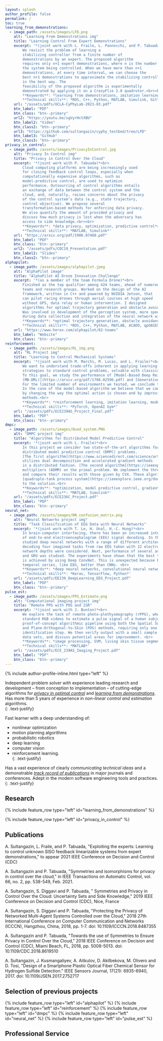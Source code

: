 ```yaml
---
layout: splash
author_profile: false
permalink: /
toc: true
learning_from_demonstrations:
  - image_path: /assets/images/LFD.png
    alt: "Learning From Demonstrations img"
    title: "Learning Control From Expert Demonstrations"
    excerpt: '*(joint work with L. Fraile, L. Pannocchi, and P. Tabuada)*<br>
		We revisit the problem of learning a 
		stabilizing controller from a finite number of 
		demonstrations by an expert. The proposed algorithm
		requires only n+1 expert demonstrations, where n is the number of states of 
		the system being controlled. When we have more than n+1 
		demonstrations, at every time interval, we can choose the 
		best n+1 demonstrations to approximate the stabilizing controller
		in the best way. The 
		feasibility of the proposed algorithm is experimentally 
		demonstrated by applying it on a CrazyFlie 2.0 quadrotor.<br><br>
		**Keywords**: *learning from demonstrations, imitation learning, motion control* <br>
		**Technical skills**: *ROS, C++, Python, MATLAB, Simulink, Git* '
    url: "/assets/pdfs/UCLA-CyPhyLab-2021-03.pdf"
    btn_label: "PDF"
    btn_class: "btn--primary"
    url2: "https://youtu.be/sgVyrHctXBU"
    btn_label2: "Video"
    btn_class2: "btn--primary"
    url3: "https://github.com/sultangazin/cyphy_testbed/tree/LFD"
    btn_label3: "GitHub"
    btn_class3: "btn--primary"
privacy_in_control:
  - image_path: /assets/images/PrivacyInControl.jpg
    alt: "Privacy In Control img"
    title: "Privacy in Control Over the Cloud"
    excerpt: '*(joint work with P. Tabuada)*<br>
		Cloud computing platforms are being increasingly used 
		for closing feedback control loops, especially when 
		computationally expensive algorithms, such as 
		model-predictive control, are used to optimize
		performance. Outsourcing of control algorithms entails 
		an exchange of data between the control system and the 
		cloud, and, naturally, raises concerns about the privacy 
		of the control system’s data (e.g., state trajectory, 
		control objective). We propose several 
		transformation-based methods for enforcing data privacy. 
		We also quantify the amount of provided privacy and 
		discuss how much privacy is lost when the adversary has 
		access to side knowledge.<br><br>
		**Keywords**: *data privacy, optimization, predictive control*<br>
		**Technical skills**: *MATLAB, Simulink*'
    url: "https://arxiv.org/pdf/1906.07460.pdf"
    btn_label: "PDF"
    btn_class: "btn--primary"
    url2: "/assets/pdfs/CDC19_Presentation.pdf"
    btn_label2: "Slides"
    btn_class2: "btn--primary"
alphapilot:
  - image_path: /assets/images/alphapilot.jpeg
    alt: "AlphaPilot image"
    title: "AlphaPilot AI Drone Innovation Challenge"
    excerpt: '*(as a member of the team Formula Drone)*<br>
		Finished as the top qualifier among 424 teams, ahead of numerous
		teams and research groups. Worked on the design of the AI
		framework, written in C++ and powered by NVIDIA Jetson, that
		can pilot racing drones through aerial courses at high speed
		without GPS, data relay or human intervention. I designed 
		algorithms for optimal trajectory generation and obstacle avoidance.
		Was involved in development of the perception system, more specifically,
		during data collection and integration of the neural network with NVIDIA Jetson.<br>
		**Keywords**: *optimal trajectory generation, obstacle avoidance, control barrier functions, neural networks, object detection*<br>
		**Technical skills**: *ROS, C++, Python, MATLAB, ACADO, qpOASES, TensorFlow, NVIDIA TensorRT, Git*'
    url: "https://www.herox.com/alphapilot/82-teams"
    btn_label: "Website"
    btn_class: "btn--primary"
reinforcement:
  - image_path: /assets/images/RL_img.png
    alt: "RL Project img"
    title: "Learning to Control Mechanical Systems"
    excerpt: '*(joint work with M. Marchi, M. Lucas, and L. Fraile)*<br>
		We want to understand trade-offs inherent in applying learning-based control
		strategies to standard control problems, solvable with classical techniques.
		To this goal, we study the performance of [Model-Based Deep Reinforcement Learning 
		(MB-DRL)](https://arxiv.org/pdf/1708.02596.pdf) and [Generative Adversarial Imitation Learning (GAIL)](https://arxiv.org/pdf/1606.03476.pdf) in mechanical environments from OpenAI Gym. 
		For the limited number of environments we tested, we conclude that GAIL outperforms MB-DRL. 
		In the case of the model-based algorithm we believe that we can improve its performance 
		by changing the way the optimal action is chosen and by improving the policy with model-free 
		methods.<br>
		**Keywords**: *reinforcement learning, imitation learning, model predictive control*<br>
		**Technical skills**: *PyTorch, OpenAI Gym*'
    url: "/assets/pdfs/ECE239AS_Project_Final.pdf"
    btn_label: "PDF"
    btn_class: "btn--primary"
dmpc:
  - image_path: /assets/images/Quad_system.PNG
    alt: "DMPC project img"
    title: "Algorithms for Distributed Model Predictive Control"
    excerpt: '*(joint work with L. Fraile)*<br>
		In this project we consider two state-of-the-art algorithms for solving 
		distributed model predictive control (DMPC) problems. 
		[The first algorithm](https://www.sciencedirect.com/science/article/abs/pii/S0005109813000101?via%3Dihub) 
		utilizes dual decomposition and accelerated gradient methods 
		in a distributed fashion. [The second algorithm](https://ieeexplore.ieee.org/document/8264654) uses alternating direction method of 
		multipliers (ADMM) on the primal problem. We implement the three aforementioned algorithms
		and compare their results with those given by CVX. These algorithms were tested on the 
		[quadruple-tank process system](https://ieeexplore.ieee.org/document/845876). We evaluate the algorithms based on their convergence 
		to the solution.<br>
		**Keywords**: *optimization, model predictive control, gradient methods, ADMM*<br>
		**Technical skills**: *MATLAB, Simulink*'
    url: "/assets/pdfs/ECE236C_Project.pdf"
    btn_label: "PDF"
    btn_class: "btn--primary"
neural_net:
  - image_path: /assets/images/NN_confusion_matrix.png
    alt: "Neural Networks project img"
    title: "Task Classification of EEG Data with Neural Networks"
    excerpt: '*(joint work with T. Le, H. Unal, H.-C. Hung)*<br>
		In brain-computer interfacing, there has been an increased interest in the problem 
		of end-to-end electroencephalogram (EEG) signal decoding. In this project, we 
		studied deep neural networks with a range of different architectures for the purpose of 
		decoding four imagined tasks from raw EEG taken with 22 electrodes. First, two purely CNN architectures with different 
		network depths were considered. Next, performance of several architectures based on LSTM 
		and GRU was studied. The experiments have shown that the best testing accuracy of 62.8% 
		is achieved by using Deep ConvNet. This is unexpected because RNNs are known to handle 
		temporal series, like EEG, better than CNNs. <br>
		**Keywords**: *deep neural networks, convolutional neural networks, recurrent neural networks*<br>
		**Technical skills**: *Keras, TensorFlow, Python*'
    url: "/assets/pdfs/EE239_DeepLearning_EEG_Project.pdf"
    btn_label: "PDF"
    btn_class: "btn--primary"
pulse_est:
  - image_path: /assets/images/PPG_Estimate.png
    alt: "Computational imaging project img"
    title: "Remote PPG with POS and 2SR"
    excerpt: '*(joint work with J. Bunton)*<br>
		We explore the task of remote photo-plethysmography (rPPG), where we use 
		standard RGB videos to estimate a pulse signal of a human subject. We construct a simple 
		proof-of-concept algorithmic pipeline using both the Spatial Subspace Rotation (2SR) 
		and Plane-Orthogonal-to-Skin (POS) methods, requiring only one initial skin-pixel 
		identification step. We then verify output with a small sample from two 
		data sets, and discuss potential areas for improvement. <br>
		**Keywords**: *image processing, SVM, living skin tissue segmentation, remote photoplethysmography*<br>
		**Technical skills**: *MATLAB*'
    url: "/assets/pdfs/ECE_239AS_Imaging_Project.pdf"
    btn_label: "PDF"
    btn_class: "btn--primary"
---
```


{% include author-profile-inline.html type="left" %}

Independent problem solver with 
experience leading research and development – from 
conception to implementation – of cutting-edge algorithms 
for [*privacy in optimal control*](https://arxiv.org/abs/1906.07460) and [*learning from 
demonstrations*](https://github.com/sultangazin/cyphy_testbed/tree/LFD). Has more than 5 years of experience 
in *non-linear 
control and estimation* algorithms.  
{: .text-justify}  
   
Fast learner with a deep understanding of:
* nonlinear optimization
* motion planning algorithms 
* probabilistic robotics
* deep learning
* computer vision 
* reinforcement learning.  
{: .text-justify}  
 
Has a vast experience of 
clearly *communicating technical ideas* and a demonstrable 
[*track record of publications*](https://scholar.google.com/citations?hl=en&user=zf4Fxb0AAAAJ) in major journals and 
conferences. Adept in the modern software engineering tools
and practices.
{: .text-justify}  

## Research

{% include feature_row type="left" id="learning_from_demonstrations" %}

{% include feature_row type="left" id="privacy_in_control" %}

## Publications

A. Sultangazin, L. Fraile, and P. Tabuada, "Exploiting the experts: Learning to control unknown SISO feedback linearizable systems from expert demonstrations," to appear 2021 IEEE Conference on Decision and Control (CDC) 

A. Sultangazin and P. Tabuada, "Symmetries and isomorphisms for privacy in control over the cloud," in IEEE Transactions on Automatic Control, vol. 66, no. 2, pp. 538-549, Feb. 2021. 

A. Sultangazin, S. Diggavi and P. Tabuada, " Symmetries and Privacy in Control Over the Cloud: Uncertainty Sets and Side Knowledge," 2019 IEEE Conference on Decision and Control (CDC), Nice, France

A. Sultangazin, S. Diggavi and P. Tabuada, "Protecting the Privacy of Networked Multi-Agent Systems Controlled over the Cloud," 2018 27th International Conference on Computer Communication and Networks (ICCCN), Hangzhou, China, 2018, pp. 1-7. doi: 10.1109/ICCCN.2018.8487355

A. Sultangazin and P. Tabuada, "Towards the use of Symmetries to Ensure Privacy in Control Over the Cloud," 2018 IEEE Conference on Decision and Control (CDC), Miami Beach, FL, 2018, pp. 5008-5013. doi: 10.1109/CDC.2018.8619510

A. Sultangazin, J. Kusmangaliyev, A. Aitkulov, D. Akilbekova, M. Olivero and D. Tosi, "Design of a Smartphone Plastic Optical Fiber Chemical Sensor for Hydrogen Sulfide Detection." IEEE Sensors Journal, 17(21): 6935-6940, 2017. doi: 10.1109/JSEN.2017.2752717

## Selection of previous projects

{% include feature_row type="left" id="alphapilot" %}
{% include feature_row type="left" id="reinforcement" %}
{% include feature_row type="left" id="dmpc" %}
{% include feature_row type="left" id="neural_net" %}
{% include feature_row type="left" id="pulse_est" %}

## Professional Service


